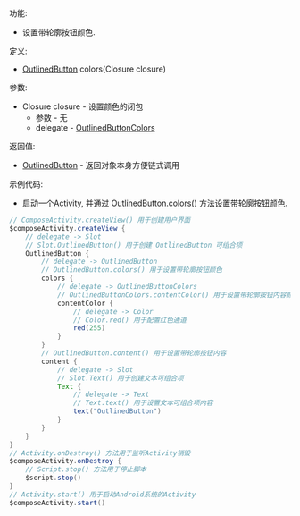功能:

+ 设置带轮廓按钮颜色.

定义:

+ [OutlinedButton](/API/UI/Compose/Widget/OutlinedButton/README.md) colors(Closure closure)

参数:

+ Closure closure - 设置颜色的闭包
    + 参数 - 无
    + delegate - [OutlinedButtonColors](/API/UI/Compose/Theme/Color/OutlinedButtonColors/README.md)

返回值:

+ [OutlinedButton](/API/UI/Compose/Widget/OutlinedButton/README.md) - 返回对象本身方便链式调用

示例代码:

+ 启动一个Activity, 并通过 [OutlinedButton.colors()](/API/UI/Compose/Widget/OutlinedButton/README.md?id=colors)
  方法设置带轮廓按钮颜色.

```groovy
// ComposeActivity.createView() 用于创建用户界面
$composeActivity.createView {
    // delegate -> Slot
    // Slot.OutlinedButton() 用于创建 OutlinedButton 可组合项
    OutlinedButton {
        // delegate -> OutlinedButton
        // OutlinedButton.colors() 用于设置带轮廓按钮颜色
        colors {
            // delegate -> OutlinedButtonColors
            // OutlinedButtonColors.contentColor() 用于设置带轮廓按钮内容颜色
            contentColor {
                // delegate -> Color
                // Color.red() 用于配置红色通道
                red(255)
            }
        }
        // OutlinedButton.content() 用于设置带轮廓按钮内容
        content {
            // delegate -> Slot
            // Slot.Text() 用于创建文本可组合项
            Text {
                // delegate -> Text
                // Text.text() 用于设置文本可组合项内容
                text("OutlinedButton")
            }
        }
    }
}
// Activity.onDestroy() 方法用于监听Activity销毁
$composeActivity.onDestroy {
    // Script.stop() 方法用于停止脚本
    $script.stop()
}
// Activity.start() 用于启动Android系统的Activity
$composeActivity.start()
```